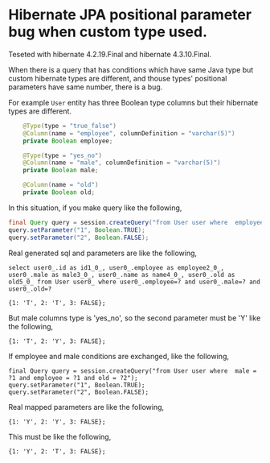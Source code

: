 # Hibernate JPA positional parameter bug when custom type used.

Teseted with hibernate 4.2.19.Final and hibernate 4.3.10.Final.

When there is a query that has conditions which have same Java type but custom hibernate types are different,
and thouse types' positional parameters have same number, there is a bug.


For example `User` entity has three Boolean type columns but their hibernate types are different.

```java
    @Type(type = "true_false")
    @Column(name = "employee", columnDefinition = "varchar(5)")
    private Boolean employee;

    @Type(type = "yes_no")
    @Column(name = "male", columnDefinition = "varchar(5)")
    private Boolean male;

    @Column(name = "old")
    private Boolean old;
```

In this situation, if you make query like the following,
```java
final Query query = session.createQuery("from User user where  employee = ?1 and  male = ?1 and  old = ?2");
query.setParameter("1", Boolean.TRUE);
query.setParameter("2", Boolean.FALSE);
```

Real generated sql and parameters are like the following,
```
select user0_.id as id1_0_, user0_.employee as employee2_0_, user0_.male as male3_0_, user0_.name as name4_0_, user0_.old as old5_0_ from User user0_ where user0_.employee=? and user0_.male=? and user0_.old=?
```
```
{1: 'T', 2: 'T', 3: FALSE};
```

But male columns type is 'yes_no', so the second parameter must be 'Y' like the following,
```
{1: 'T', 2: 'Y', 3: FALSE};
```

If employee and male conditions are exchanged, like the following,
```
final Query query = session.createQuery("from User user where  male = ?1 and employee = ?1 and old = ?2");
query.setParameter("1", Boolean.TRUE);
query.setParameter("2", Boolean.FALSE);
```
Real mapped parameters are like the following,
```
{1: 'Y', 2: 'Y', 3: FALSE};
```
This must be like the following,
```
{1: 'Y', 2: 'T', 3: FALSE};
```
